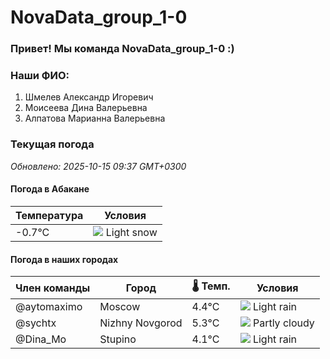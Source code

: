 # NovaData_group_1-0
### Привет! Мы команда NovaData_group_1-0 :)

### Наши ФИО:
1. Шмелев Александр Игоревич
2. Моисеева Дина Валерьевна
3. Алпатова Марианна Валерьевна

### Текущая погода
<!-- WEATHER:START -->
_Обновлено: 2025-10-15 09:37 GMT+0300_

#### Погода в Абакане

| Температура | Условия |
|-------------|----------|
| -0.7°C     | ![](https://cdn.weatherapi.com/weather/64x64/day/326.png) Light snow |

#### Погода в наших городах

| Член команды  | Город               | 🌡️ Темп.  | Условия          |
|---------------|---------------------|-----------|--------------------|
| @aytomaximo    | Moscow              |    4.4°C | ![](https://cdn.weatherapi.com/weather/64x64/day/296.png) Light rain   |
| @sychtx        | Nizhny Novgorod     |    5.3°C | ![](https://cdn.weatherapi.com/weather/64x64/day/116.png) Partly cloudy |
| @Dina_Mo       | Stupino             |    4.1°C | ![](https://cdn.weatherapi.com/weather/64x64/day/296.png) Light rain   |

<!-- WEATHER:END -->

